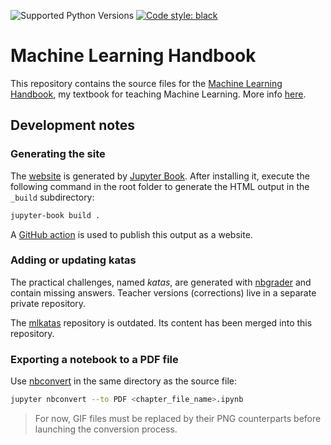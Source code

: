 ![Supported Python Versions](https://img.shields.io/badge/Python->=3.6-blue.svg?logo=python&logoColor=white)
[![Code style: black](https://img.shields.io/badge/code%20style-black-000000.svg)](https://github.com/psf/black)

# Machine Learning Handbook

This repository contains the source files for the [Machine Learning Handbook](https://www.bpesquet.fr/mlhandbook), my textbook for teaching Machine Learning. More info [here](index.md).

## Development notes

### Generating the site

The [website](https://www.bpesquet.fr/mlhandbook) is generated by [Jupyter Book](https://jupyterbook.org). After installing it, execute the following command in the root folder to generate the HTML output in the `_build` subdirectory:

```bash
jupyter-book build .
```

A [GitHub action](.github/workflows/deploy.yaml) is used to publish this output as a website.

### Adding or updating katas

The practical challenges, named _katas_, are generated with [nbgrader](https://nbgrader.readthedocs.io/) and contain missing answers. Teacher versions (corrections) live in a separate private repository.

The [mlkatas](https://github.com/bpesquet/mlkatas) repository is outdated. Its content has been merged into this repository.

### Exporting a notebook to a PDF file

Use [nbconvert](https://nbconvert.readthedocs.io) in the same directory as the source file:

```bash
jupyter nbconvert --to PDF <chapter_file_name>.ipynb
```

> For now, GIF files must be replaced by their PNG counterparts before launching the conversion process.
